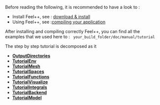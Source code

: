 Before reading the following, it is recommended to have a look to :

- Install Feel++, see : [download & install ](http://wkyoshe.gitbooks.io/feelpp-kyoshe/content/GettingStarted/download.html)
- Using Feel++, see :[compiling your application](http://wkyoshe.gitbooks.io/feelpp-kyoshe/content/GettingStarted/compiling.html)

After installing and compiling correctly Feel++, you can find all the examples that we used here to : ``` your_build_folder/doc/manual/tutorial```

The step by step tutorial is decomposed as it   
- ****[OutputDirectories](Output_Directories.md)****
- ****[TutorialEnv](01-SettingUpEnvironment.md)****
-  ****[TutorialMesh](02-LoadingMesh.md)****
-  ****[TutorialSpaces](03-SpaceElements.md)****
- ****[TutorialFunctions](03-UsingExpressions.md)****
-  ****[TutorialVisualize](05-VisualizingFunctions.md)****
- ****[TutorialIntegrals](06-ComputingIntegrals.md)****
-  ****[TutorialBackend](07-UsingBackend.md)****
-  ****[TutorialModel](08-Model.md)****   

